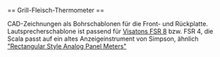 == Grill-Fleisch-Thermometer ==

CAD-Zeichnungen als Bohrschablonen für die Front- und Rückplatte. Lautsprecherschablone ist passend für [Visatons FSR 8](http://www.visaton.de/de/produkte/chassiszubehoer/breitband-systeme/frs-8-8-ohm) bzw. FSR 4, die Scala passt auf ein altes Anzeigeinstrument von Simpson, ähnlich ["Rectangular Style Analog Panel Meters"](https://simpsonelectric.com/images/File/datasheets/rectangular_datasheet.pdf)

